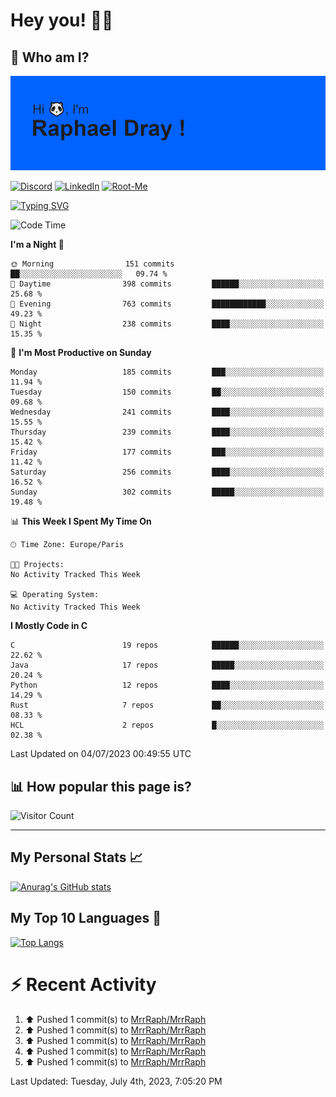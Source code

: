 # **Hey you! 👋🏼**

## **🔎 Who am I?**

<img src="https://github.com/MrrRaph/MrrRaph/blob/master/header.png?raw=true">

[![Discord](https://img.shields.io/badge/Discord-7289DA?style=for-the-badge&logo=discord&logoColor=white
)](https://discordapp.com/users/MrRaph#4214/)
[![LinkedIn](https://img.shields.io/badge/LinkedIn-0077B5?style=for-the-badge&logo=linkedin&logoColor=white)](https://www.linkedin.com/in/raphaeldray/)
[![Root-Me](https://img.shields.io/badge/dynamic/json?color=yellowgreen&label=Root-me%20Score&query=score&style=for-the-badge&url=https://raw.githubusercontent.com/MrrRaph/MrrRaph/master/root-me-stats.json&logoColor=white)](https://www.root-me.org/PandHacker)


[![Typing SVG](https://readme-typing-svg.herokuapp.com?font=glory&size=23&multiline=true&height=65&lines=CyberSecurity+Engineer+%F0%9F%92%BB;Freelance+Fullstack+Developer)](https://git.io/typing-svg)

<!--START_SECTION:waka-->
![Code Time](http://img.shields.io/badge/Code%20Time-0%20secs-blue)

**I'm a Night 🦉** 

```text
🌞 Morning                151 commits         ██░░░░░░░░░░░░░░░░░░░░░░░   09.74 % 
🌆 Daytime                398 commits         ██████░░░░░░░░░░░░░░░░░░░   25.68 % 
🌃 Evening                763 commits         ████████████░░░░░░░░░░░░░   49.23 % 
🌙 Night                  238 commits         ████░░░░░░░░░░░░░░░░░░░░░   15.35 % 
```
📅 **I'm Most Productive on Sunday** 

```text
Monday                   185 commits         ███░░░░░░░░░░░░░░░░░░░░░░   11.94 % 
Tuesday                  150 commits         ██░░░░░░░░░░░░░░░░░░░░░░░   09.68 % 
Wednesday                241 commits         ████░░░░░░░░░░░░░░░░░░░░░   15.55 % 
Thursday                 239 commits         ████░░░░░░░░░░░░░░░░░░░░░   15.42 % 
Friday                   177 commits         ███░░░░░░░░░░░░░░░░░░░░░░   11.42 % 
Saturday                 256 commits         ████░░░░░░░░░░░░░░░░░░░░░   16.52 % 
Sunday                   302 commits         █████░░░░░░░░░░░░░░░░░░░░   19.48 % 
```


📊 **This Week I Spent My Time On** 

```text
🕑︎ Time Zone: Europe/Paris

🐱‍💻 Projects: 
No Activity Tracked This Week

💻 Operating System: 
No Activity Tracked This Week
```

**I Mostly Code in C** 

```text
C                        19 repos            ██████░░░░░░░░░░░░░░░░░░░   22.62 % 
Java                     17 repos            █████░░░░░░░░░░░░░░░░░░░░   20.24 % 
Python                   12 repos            ████░░░░░░░░░░░░░░░░░░░░░   14.29 % 
Rust                     7 repos             ██░░░░░░░░░░░░░░░░░░░░░░░   08.33 % 
HCL                      2 repos             █░░░░░░░░░░░░░░░░░░░░░░░░   02.38 % 
```




 Last Updated on 04/07/2023 00:49:55 UTC
<!--END_SECTION:waka-->

## **📊 How popular this page is?**

![Visitor Count](https://profile-counter.glitch.me/MrrRaph/count.svg)

---

## **My Personal Stats 📈**

[![Anurag's GitHub stats](https://github-readme-stats.vercel.app/api?username=mrrraph&count_private=true&show_icons=true&title_color=fff&text_color=fff&bg_color=30,36d1dc,904e95)](https://github.com/anuraghazra/github-readme-stats)

## **My Top 10 Languages 📣**

[![Top Langs](https://github-readme-stats.vercel.app/api/top-langs/?username=mrrraph&langs_count=10&layout=compact&hide=html,css&hide_title=true)](https://github.com/anuraghazra/github-readme-stats)


# **⚡ Recent Activity**

<!--RECENT_ACTIVITY:start-->
1. ⬆️ Pushed 1 commit(s) to [MrrRaph/MrrRaph](https://github.com/MrrRaph/MrrRaph)<br>
2. ⬆️ Pushed 1 commit(s) to [MrrRaph/MrrRaph](https://github.com/MrrRaph/MrrRaph)<br>
3. ⬆️ Pushed 1 commit(s) to [MrrRaph/MrrRaph](https://github.com/MrrRaph/MrrRaph)<br>
4. ⬆️ Pushed 1 commit(s) to [MrrRaph/MrrRaph](https://github.com/MrrRaph/MrrRaph)<br>
5. ⬆️ Pushed 1 commit(s) to [MrrRaph/MrrRaph](https://github.com/MrrRaph/MrrRaph)<br>
<!--RECENT_ACTIVITY:end-->
<!--RECENT_ACTIVITY:last_update-->
Last Updated: Tuesday, July 4th, 2023, 7:05:20 PM
<!--RECENT_ACTIVITY:last_update_end-->
